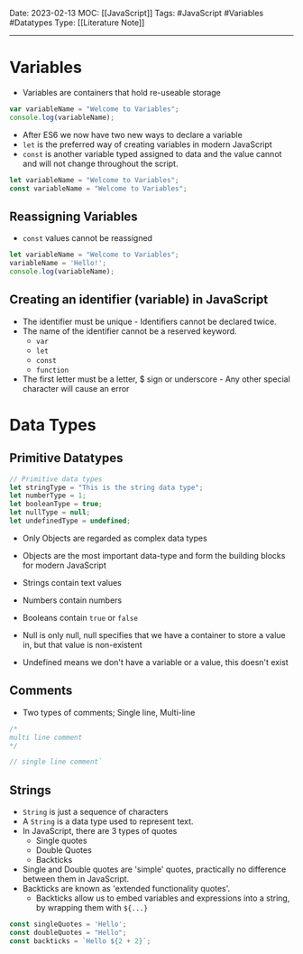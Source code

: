 Date: 2023-02-13
MOC: [[JavaScript]]
Tags: #JavaScript #Variables #Datatypes
Type: [[Literature Note]]

---

# Variables

* Variables are containers that hold re-useable storage

```javaScript
var variableName = "Welcome to Variables";
console.log(variableName);
```

* After ES6 we now have two new ways to declare a variable
* `let` is the preferred way of creating variables in modern JavaScript
* `const` is another variable typed assigned to data and the value cannot and will not change throughout the script.

```JavaScript
let variableName = "Welcome to Variables";
const variableName = "Welcome to Variables";
```

## Reassigning Variables
*  `const` values cannot be reassigned
```JavaScript
let variableName = "Welcome to Variables";
variableName = 'Hello!';
console.log(variableName);
```

## Creating an identifier (variable) in JavaScript
* The identifier must be unique - Identifiers cannot be declared twice.
* The name of the identifier cannot be a reserved keyword.
	* `var`
	* `let`
	* `const`
	* `function`
* The first letter must be a letter, $ sign or underscore - Any other special character will cause an error

# Data Types
## Primitive Datatypes
```JavaScript
// Primitive data types
let stringType = "This is the string data type";
let numberType = 1;
let booleanType = true;
let nullType = null;
let undefinedType = undefined;
```
* Only Objects are regarded as complex data types
* Objects are the most important data-type and form the building blocks for modern JavaScript

* Strings contain text values
* Numbers contain numbers
* Booleans contain `true` or `false`
* Null is only null, null specifies that we have a container to store a value in, but that value is non-existent
* Undefined means we don't have a variable or a value, this doesn't exist

## Comments
* Two types of comments; Single line, Multi-line
```JavaScript
/* 
multi line comment 
*/ 

// single line comment`
```

## Strings
* `String` is just a sequence of characters
* A `String` is a data type used to represent text.
* In JavaScript, there are 3 types of quotes
	* Single quotes
	* Double Quotes
	* Backticks
* Single and Double quotes are 'simple' quotes, practically no difference between them in JavaScript.
* Backticks are known as 'extended functionality quotes'.
	* Backticks allow us to embed variables and expressions into a string, by wrapping them with `${...}`

```JavaScript
const singleQuotes = 'Hello';
const doubleQuotes = "Hello";
const backticks = `Hello ${2 + 2}`;
```
